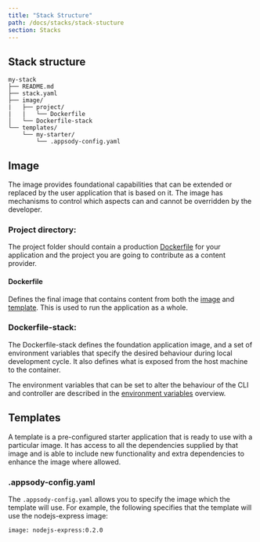 ```yaml
---
title: "Stack Structure"
path: /docs/stacks/stack-stucture
section: Stacks
---
```

## Stack structure
```
my-stack
├── README.md
├── stack.yaml
├── image/
|   ├── project/
|   |   └── Dockerfile
│   └── Dockerfile-stack
└── templates/
    └── my-starter/
        └── .appsody-config.yaml
```

## Image

The image provides foundational capabilities that can be extended or replaced by the user application that is based on it. The image has mechanisms to control which aspects can and cannot be overridden by the developer.

### Project directory:
The project folder should contain a production [Dockerfile](#Dockerfile) for your application and the project you are going to contribute as a content provider.

#### Dockerfile
Defines the final image that contains content from both the [image](#Image) and [template](#Templates). This is used to run the application as a whole.

### Dockerfile-stack:
The Dockerfile-stack defines the foundation application image, and a set of environment variables that specify the desired behaviour during local development cycle. It also defines what is exposed from the host machine to the container.

The environment variables that can be set to alter the behaviour of the CLI and controller are described in the [environment variables](environment-variables) overview.

## Templates
A template is a pre-configured starter application that is ready to use with a particular image. It has access to all the dependencies supplied by that image and is able to include new functionality and extra dependencies to enhance the image where allowed.

### .appsody-config.yaml
The `.appsody-config.yaml` allows you to specify the image which the template will use.
For example, the following specifies that the template will use the nodejs-express image: 
```
image: nodejs-express:0.2.0
```